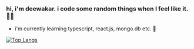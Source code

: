 ### hi, i'm deewakar. i code some random things when I feel like it. 👋🏻

  - i'm currently learning typescript, react.js, mongo.db etc. 🌱


  [![Top Langs](https://github-readme-stats.vercel.app/api/top-langs/?username=deewakar-k&bg_color=17181c&text_color=e4e5e7&icon_color=B6C4B6&title_color=fa3867)](https://github.com/anuraghazra/github-readme-stats)
